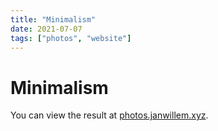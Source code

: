 ```yaml
---
title: "Minimalism"
date: 2021-07-07
tags: ["photos", "website"]
---
```


# Minimalism

You can view the result at [photos.janwillem.xyz](https://photos.janwillem.xyz).

